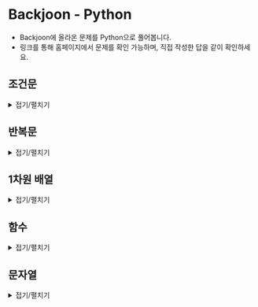 # Backjoon - Python

- Backjoon에 올라온 문제를 Python으로 풀어봅니다.
- 링크를 통해 홈페이지에서 문제를 확인 가능하며, 직접 작성한 답을 같이 확인하세요.

## 조건문
<details>
<summary>접기/펼치기</summary>
<div markdown="1" style="padding-left:40px;">
<div style="display: inline-block">
1. <A href = "https://www.acmicpc.net/problem/1330" target = "blank" > 두 수 비교하기 </A><br>
2. <A href = "https://www.acmicpc.net/problem/9498" target = "blank" > 시험 성적 </A><br>
3. <A href = "https://www.acmicpc.net/problem/2753" target = "blank" > 윤년 </A><br>
4. <A href = "https://www.acmicpc.net/problem/14681" target = "blank" > 사분면 고르기 </A><br>
5. <A href = "https://www.acmicpc.net/problem/2884" target = "blank" > 알람 시계 </A><br>
6. <A href = "https://www.acmicpc.net/problem/2525" target = "blank" > 오븐 시계 </A><br>
7. <A href = "https://www.acmicpc.net/problem/2480" target = "blank" > 주사위 세개 </A><br>
</div>
<div style="display: inline-block">
|| <A href = "https://www.acmicpc.net/problem/1330" target = "blank" > 정답 </A><br>
|| <A href = "https://www.acmicpc.net/problem/1330" target = "blank" > 정답 </A><br>
|| <A href = "https://www.acmicpc.net/problem/1330" target = "blank" > 정답 </A><br>
|| <A href = "https://www.acmicpc.net/problem/1330" target = "blank" > 정답 </A><br>
|| <A href = "https://www.acmicpc.net/problem/1330" target = "blank" > 정답 </A><br>
|| <A href = "https://www.acmicpc.net/problem/1330" target = "blank" > 정답 </A><br>
|| <A href = "https://www.acmicpc.net/problem/1330" target = "blank" > 정답 </A><br>
</div>
</div>
</details>

## 반복문
<details>
<summary>접기/펼치기</summary>
<div markdown="1" style="padding-left:40px;">
<div style="display: inline-block">
1. <A href = "https://www.acmicpc.net/problem/2739" target = "blank" > 구구단 </A><br>
2. <A href = "https://www.acmicpc.net/problem/10950" target = "blank" > A+B - 3 </A><br>
3. <A href = "https://www.acmicpc.net/problem/8393" target = "blank" > 합 </A><br>
4. <A href = "https://www.acmicpc.net/problem/15552" target = "blank" > 빠른 A+B </A><br>
5. <A href = "https://www.acmicpc.net/problem/2741" target = "blank" > N 찍기 </A><br>
6. <A href = "https://www.acmicpc.net/problem/2742" target = "blank" > 기찍 N </A><br>
7. <A href = "https://www.acmicpc.net/problem/11021" target = "blank" > A+B - 7 </A><br>
8. <A href = "https://www.acmicpc.net/problem/11022" target = "blank" > A+B - 8 </A><br>
9. <A href = "https://www.acmicpc.net/problem/2438" target = "blank" > 별 찍기 - 1 </A><br>
10. <A href = "https://www.acmicpc.net/problem/2439" target = "blank" > 별 찍기 - 2 </A><br>
11. <A href = "https://www.acmicpc.net/problem/10871" target = "blank" > X보다 작은 수 </A><br>
12. <A href = "https://www.acmicpc.net/problem/10952" target = "blank" > A+B - 5 </A><br>
13. <A href = "https://www.acmicpc.net/problem/10951" target = "blank" > A+B - 4 </A><br>
14. <A href = "https://www.acmicpc.net/problem/1110" target = "blank" > 더하기 사이클 </A><br>
</div>
<div style="display: inline-block">
|| <A href = "https://www.acmicpc.net/problem/1330" target = "blank" > 정답 </A><br>
|| <A href = "https://www.acmicpc.net/problem/1330" target = "blank" > 정답 </A><br>
|| <A href = "https://www.acmicpc.net/problem/1330" target = "blank" > 정답 </A><br>
|| <A href = "https://www.acmicpc.net/problem/1330" target = "blank" > 정답 </A><br>
|| <A href = "https://www.acmicpc.net/problem/1330" target = "blank" > 정답 </A><br>
|| <A href = "https://www.acmicpc.net/problem/1330" target = "blank" > 정답 </A><br>
|| <A href = "https://www.acmicpc.net/problem/1330" target = "blank" > 정답 </A><br>
|| <A href = "https://www.acmicpc.net/problem/1330" target = "blank" > 정답 </A><br>
|| <A href = "https://www.acmicpc.net/problem/1330" target = "blank" > 정답 </A><br>
|| <A href = "https://www.acmicpc.net/problem/1330" target = "blank" > 정답 </A><br>
|| <A href = "https://www.acmicpc.net/problem/1330" target = "blank" > 정답 </A><br>
|| <A href = "https://www.acmicpc.net/problem/1330" target = "blank" > 정답 </A><br>
|| <A href = "https://www.acmicpc.net/problem/1330" target = "blank" > 정답 </A><br>
|| <A href = "https://www.acmicpc.net/problem/1330" target = "blank" > 정답 </A><br>
</div>
</div>
</details>

## 1차원 배열
<details>
<summary>접기/펼치기</summary>
<div markdown="1" style="padding-left:40px;">
<div style="display: inline-block">
1. <A href = "https://www.acmicpc.net/problem/10818" target = "blank" > 최소, 최대 </A><br>
2. <A href = "https://www.acmicpc.net/problem/2562" target = "blank" > 최댓값 </A><br>
3. <A href = "https://www.acmicpc.net/problem/2577" target = "blank" > 숫자의 개수 </A><br>
4. <A href = "https://www.acmicpc.net/problem/3052" target = "blank" > 나머지 </A><br>
5. <A href = "https://www.acmicpc.net/problem/1546" target = "blank" > 	평균 </A><br>
6. <A href = "https://www.acmicpc.net/problem/8958" target = "blank" > 	OX퀴즈 </A><br>
7. <A href = "https://www.acmicpc.net/problem/4344" target = "blank" > 평균은 넘겠지 </A><br>
</div>
<div style="display: inline-block">
|| <A href = "https://www.acmicpc.net/problem/1330" target = "blank" > 정답 </A><br>
|| <A href = "https://www.acmicpc.net/problem/1330" target = "blank" > 정답 </A><br>
|| <A href = "https://www.acmicpc.net/problem/1330" target = "blank" > 정답 </A><br>
|| <A href = "https://www.acmicpc.net/problem/1330" target = "blank" > 정답 </A><br>
|| <A href = "https://www.acmicpc.net/problem/1330" target = "blank" > 정답 </A><br>
|| <A href = "https://www.acmicpc.net/problem/1330" target = "blank" > 정답 </A><br>
|| <A href = "https://www.acmicpc.net/problem/1330" target = "blank" > 정답 </A><br>
</div>
</div>
</details>

## 함수
<details>
<summary>접기/펼치기</summary>
<div markdown="1" style="padding-left:40px;">
<div style="display: inline-block">
1. <A href = "https://www.acmicpc.net/problem/15596" target = "blank" > 	정수 N개의 합 </A><br>
2. <A href = "https://www.acmicpc.net/problem/4673" target = "blank" > 셀프 넘버 </A><br>
3. <A href = "https://www.acmicpc.net/problem/1065" target = "blank" > 한수 </A><br>
</div>
<div style="display: inline-block">
|| <A href = "https://www.acmicpc.net/problem/1330" target = "blank" > 정답 </A><br>
|| <A href = "https://www.acmicpc.net/problem/1330" target = "blank" > 정답 </A><br>
|| <A href = "https://www.acmicpc.net/problem/1330" target = "blank" > 정답 </A><br>
</div>
</div>
</details>

## 문자열
<details>
<summary>접기/펼치기</summary>
<div markdown="1" style="padding-left:40px;">
<div style="display: inline-block">
1. <A href = "https://www.acmicpc.net/problem/11654" target = "blank" > 아스키 코드 </A><br>
2. <A href = "https://www.acmicpc.net/problem/11720" target = "blank" > 숫자의 합 </A><br>
3. <A href = "https://www.acmicpc.net/problem/10809" target = "blank" > 알파벳 찾기 </A><br>
4. <A href = "https://www.acmicpc.net/problem/2675" target = "blank" > 문자열 반복 </A><br>
5. <A href = "https://www.acmicpc.net/problem/1157" target = "blank" > 단어 공부 </A><br>
6. <A href = "https://www.acmicpc.net/problem/1152" target = "blank" > 단어의 개수 </A><br>
7. <A href = "https://www.acmicpc.net/problem/2908" target = "blank" > 상수</A><br>
8. <A href = "https://www.acmicpc.net/problem/5622" target = "blank" > 다이얼</A><br>
9. <A href = "https://www.acmicpc.net/problem/2941" target = "blank" > 크로아티아 알파벳 </A><br>
10. <A href = "https://www.acmicpc.net/problem/1316" target = "blank" > 그룹 단어 체커 </A><br>
</div>
<div style="display: inline-block">
|| <A href = "https://www.acmicpc.net/problem/1330" target = "blank" > 정답 </A><br>
|| <A href = "https://www.acmicpc.net/problem/1330" target = "blank" > 정답 </A><br>
|| <A href = "https://www.acmicpc.net/problem/1330" target = "blank" > 정답 </A><br>
|| <A href = "https://www.acmicpc.net/problem/1330" target = "blank" > 정답 </A><br>
|| <A href = "https://www.acmicpc.net/problem/1330" target = "blank" > 정답 </A><br>
|| <A href = "https://www.acmicpc.net/problem/1330" target = "blank" > 정답 </A><br>
|| <A href = "https://www.acmicpc.net/problem/1330" target = "blank" > 정답 </A><br>
|| <A href = "https://www.acmicpc.net/problem/1330" target = "blank" > 정답 </A><br>
|| <A href = "https://www.acmicpc.net/problem/1330" target = "blank" > 정답 </A><br>
|| <A href = "https://www.acmicpc.net/problem/1330" target = "blank" > 정답 </A><br>
</div>
</div>
</details>
